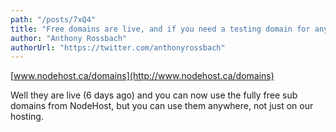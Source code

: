 ```yaml
---
path: "/posts/7xQ4"
title: "Free domains are live, and if you need a testing domain for any project, feel free to use as you wish :)"
author: "Anthony Rossbach"
authorUrl: "https://twitter.com/anthonyrossbach"
---
```


[www.nodehost.ca/domains](http://www.nodehost.ca/domains)

Well they are live (6 days ago) and you can now use the fully free sub domains from NodeHost, but you can use them anywhere, not just on our hosting.